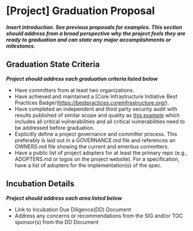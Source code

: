 # [Project] Graduation Proposal

_**Insert introduction. See previous proposals for examples. This section should address from a broad perspective why the project feels they are ready to graduation and can state any major accomplishments or milestones.**_

## Graduation State Criteria

_**Project should address each graduation criteria listed below**_

* Have committers from at least two organizations.
* Have achieved and maintained a [Core Infrastructure Initiative Best Practices Badge/(https://bestpractices.coreinfrastructure.org/).
* Have completed an independent and third party security audit with results published of similar scope and quality as [this example](https://github.com/envoyproxy/envoy#security-audit) which includes all critical vulnerabilities and all critical vulnerabilities need to be addressed before graduation.
* Explicitly define a project governance and committer process. This preferably is laid out in a GOVERNANCE.md file and references an OWNERS.md file showing the current and emeritus committers.
* Have a public list of project adopters for at least the primary repo (e.g., ADOPTERS.md or logos on the project website). For a specification, have a list of adopters for the implementation(s) of the spec.

## Incubation Details
_**Project should address each area listed below**_

* Link to Incubation Due Diligence(DD) Document
* Address any concerns or recommendations from the SIG and/or TOC sponsor(s) from the DD Document
